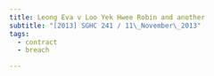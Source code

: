 ```yaml
---
title: Leong Eva v Loo Yek Hwee Robin and another
subtitle: "[2013] SGHC 241 / 11\_November\_2013"
tags:
  - contract
  - breach

---
```


